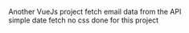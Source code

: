  Another VueJs project
 fetch email data from the API      
 simple date fetch  no css done for this project                                 
